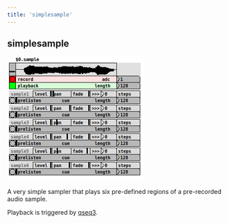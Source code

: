 ```yaml
---
title: 'simplesample'
---
```


## simplesample

![simplesample](simplesample.png)


A very simple sampler that plays six pre-defined regions of a
pre-recorded audio sample.

Playback is triggered by [qseq3](../qseq3).

